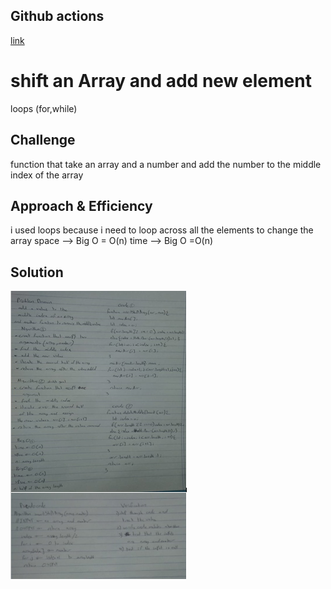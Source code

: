 ## Github actions
[link](https://github.com/ruwaid-401-advanced-javascript/data-structures-and-algorithms/pull/2/checks)

# shift an Array and add new element

loops (for,while)

## Challenge

function that take an array and a number and add the number to the middle index of the array

## Approach & Efficiency

i used loops because i need to loop across all the elements to change the array
space --> Big O = O(n)
time --> Big O =O(n)


## Solution

![Reverse an array whitboard](../../assets/array-shift.jpeg)